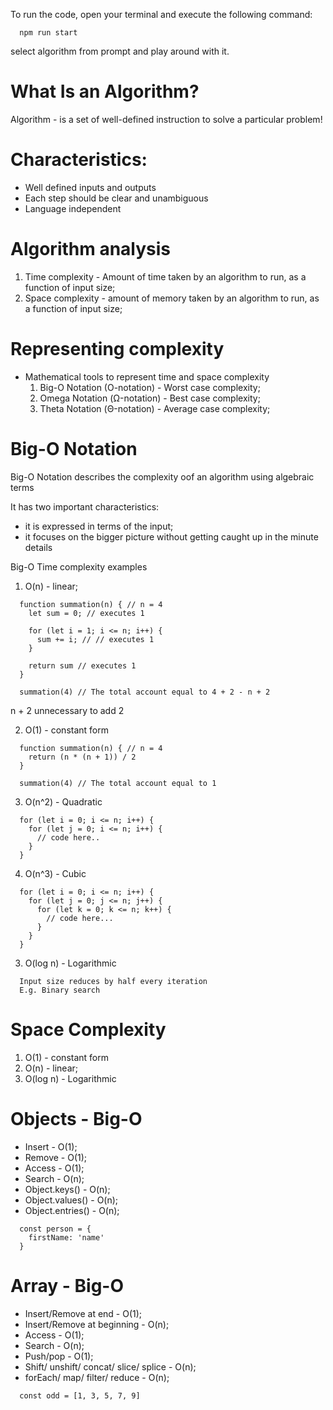 To run the code, open your terminal and execute the following command:
```
  npm run start
```
select algorithm from prompt and play around with it.

# What Is an Algorithm?
Algorithm - is a set of well-defined instruction to solve a particular problem!

# Characteristics:
 - Well defined inputs and outputs
 - Each step should be clear and unambiguous
 - Language independent

# Algorithm analysis
1. Time complexity - Amount of time taken by an algorithm to run, as a function of input size;
2. Space complexity - amount of memory taken by an algorithm to run, as a function of input size;


# Representing complexity
- Mathematical tools to represent time and space complexity
  1. Big-O Notation (O-notation) - Worst case complexity;
  2. Omega Notation (Ω-notation) - Best case complexity;
  1. Theta Notation (Θ-notation) - Average case complexity;

# Big-O Notation

Big-O Notation describes the complexity oof an algorithm using algebraic terms

It has two important characteristics:
 - it is expressed in terms of the input;
 - it focuses on the bigger picture without getting caught up in the minute details

Big-O Time complexity examples

1. O(n) - linear;
```
  function summation(n) { // n = 4
    let sum = 0; // executes 1

    for (let i = 1; i <= n; i++) {
      sum += i; // // executes 1
    }

    return sum // executes 1
  }

  summation(4) // The total account equal to 4 + 2 - n + 2
```

n + 2 unnecessary to add 2

2. O(1) - constant form
```
  function summation(n) { // n = 4
    return (n * (n + 1)) / 2
  }

  summation(4) // The total account equal to 1
```

3. O(n^2) - Quadratic
```
  for (let i = 0; i <= n; i++) {
    for (let j = 0; i <= n; i++) {
      // code here..
    }
  }
```

4. O(n^3) - Cubic
```
  for (let i = 0; i <= n; i++) {
    for (let j = 0; j <= n; j++) {
      for (let k = 0; k <= n; k++) {
        // code here...
      }
    }
  }
```

3. O(log n) - Logarithmic
```
  Input size reduces by half every iteration
  E.g. Binary search
```

# Space Complexity
1. O(1) - constant form
2. O(n) - linear;
3. O(log n) - Logarithmic


# Objects - Big-O
- Insert - O(1);
- Remove - O(1);
- Access - O(1);
- Search - O(n);
- Object.keys() - O(n);
- Object.values() - O(n);
- Object.entries() - O(n);

```
  const person = {
    firstName: 'name'
  }
```

# Array - Big-O
- Insert/Remove at end - O(1);
- Insert/Remove at beginning - O(n);
- Access - O(1);
- Search - O(n);
- Push/pop - O(1);
- Shift/ unshift/ concat/ slice/ splice - O(n);
- forEach/ map/ filter/ reduce - O(n);

```
  const odd = [1, 3, 5, 7, 9]
```
